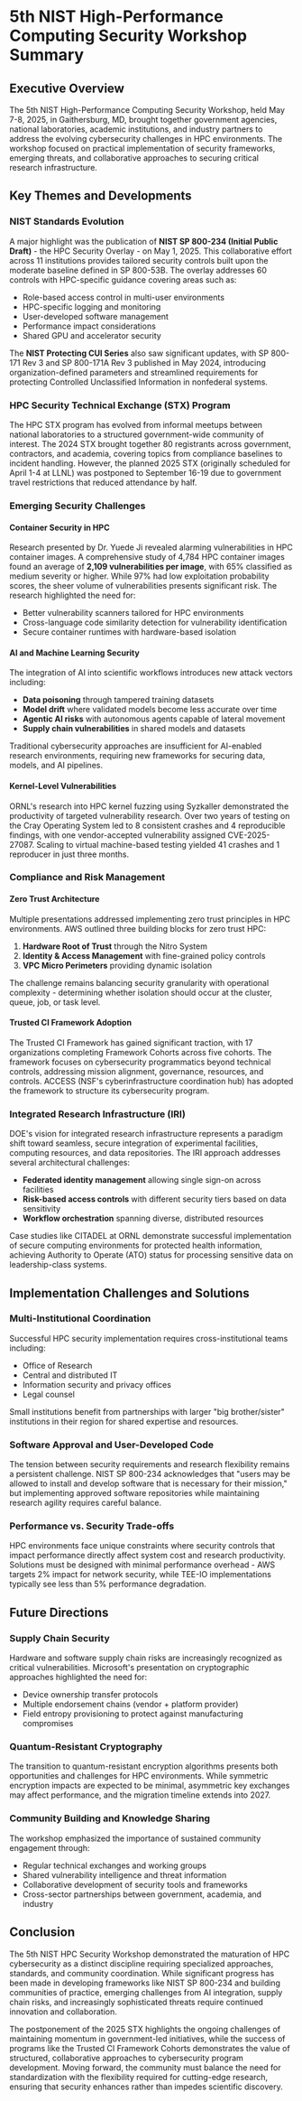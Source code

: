 # 5th NIST High-Performance Computing Security Workshop Summary

## Executive Overview

The 5th NIST High-Performance Computing Security Workshop, held May 7-8, 2025, in Gaithersburg, MD, brought together government agencies, national laboratories, academic institutions, and industry partners to address the evolving cybersecurity challenges in HPC environments. The workshop focused on practical implementation of security frameworks, emerging threats, and collaborative approaches to securing critical research infrastructure.

## Key Themes and Developments

### NIST Standards Evolution

A major highlight was the publication of **NIST SP 800-234 (Initial Public Draft)** - the HPC Security Overlay - on May 1, 2025. This collaborative effort across 11 institutions provides tailored security controls built upon the moderate baseline defined in SP 800-53B. The overlay addresses 60 controls with HPC-specific guidance covering areas such as:

- Role-based access control in multi-user environments
- HPC-specific logging and monitoring
- User-developed software management
- Performance impact considerations
- Shared GPU and accelerator security

The **NIST Protecting CUI Series** also saw significant updates, with SP 800-171 Rev 3 and SP 800-171A Rev 3 published in May 2024, introducing organization-defined parameters and streamlined requirements for protecting Controlled Unclassified Information in nonfederal systems.

### HPC Security Technical Exchange (STX) Program

The HPC STX program has evolved from informal meetups between national laboratories to a structured government-wide community of interest. The 2024 STX brought together 80 registrants across government, contractors, and academia, covering topics from compliance baselines to incident handling. However, the planned 2025 STX (originally scheduled for April 1-4 at LLNL) was postponed to September 16-19 due to government travel restrictions that reduced attendance by half.

### Emerging Security Challenges

#### Container Security in HPC
Research presented by Dr. Yuede Ji revealed alarming vulnerabilities in HPC container images. A comprehensive study of 4,784 HPC container images found an average of **2,109 vulnerabilities per image**, with 65% classified as medium severity or higher. While 97% had low exploitation probability scores, the sheer volume of vulnerabilities presents significant risk. The research highlighted the need for:

- Better vulnerability scanners tailored for HPC environments
- Cross-language code similarity detection for vulnerability identification
- Secure container runtimes with hardware-based isolation

#### AI and Machine Learning Security
The integration of AI into scientific workflows introduces new attack vectors including:

- **Data poisoning** through tampered training datasets
- **Model drift** where validated models become less accurate over time
- **Agentic AI risks** with autonomous agents capable of lateral movement
- **Supply chain vulnerabilities** in shared models and datasets

Traditional cybersecurity approaches are insufficient for AI-enabled research environments, requiring new frameworks for securing data, models, and AI pipelines.

#### Kernel-Level Vulnerabilities
ORNL's research into HPC kernel fuzzing using Syzkaller demonstrated the productivity of targeted vulnerability research. Over two years of testing on the Cray Operating System led to 8 consistent crashes and 4 reproducible findings, with one vendor-accepted vulnerability assigned CVE-2025-27087. Scaling to virtual machine-based testing yielded 41 crashes and 1 reproducer in just three months.

### Compliance and Risk Management

#### Zero Trust Architecture
Multiple presentations addressed implementing zero trust principles in HPC environments. AWS outlined three building blocks for zero trust HPC:

1. **Hardware Root of Trust** through the Nitro System
2. **Identity & Access Management** with fine-grained policy controls
3. **VPC Micro Perimeters** providing dynamic isolation

The challenge remains balancing security granularity with operational complexity - determining whether isolation should occur at the cluster, queue, job, or task level.

#### Trusted CI Framework Adoption
The Trusted CI Framework has gained significant traction, with 17 organizations completing Framework Cohorts across five cohorts. The framework focuses on cybersecurity programmatics beyond technical controls, addressing mission alignment, governance, resources, and controls. ACCESS (NSF's cyberinfrastructure coordination hub) has adopted the framework to structure its cybersecurity program.

### Integrated Research Infrastructure (IRI)

DOE's vision for integrated research infrastructure represents a paradigm shift toward seamless, secure integration of experimental facilities, computing resources, and data repositories. The IRI approach addresses several architectural challenges:

- **Federated identity management** allowing single sign-on across facilities
- **Risk-based access controls** with different security tiers based on data sensitivity
- **Workflow orchestration** spanning diverse, distributed resources

Case studies like CITADEL at ORNL demonstrate successful implementation of secure computing environments for protected health information, achieving Authority to Operate (ATO) status for processing sensitive data on leadership-class systems.

## Implementation Challenges and Solutions

### Multi-Institutional Coordination
Successful HPC security implementation requires cross-institutional teams including:

- Office of Research
- Central and distributed IT
- Information security and privacy offices
- Legal counsel

Small institutions benefit from partnerships with larger "big brother/sister" institutions in their region for shared expertise and resources.

### Software Approval and User-Developed Code
The tension between security requirements and research flexibility remains a persistent challenge. NIST SP 800-234 acknowledges that "users may be allowed to install and develop software that is necessary for their mission," but implementing approved software repositories while maintaining research agility requires careful balance.

### Performance vs. Security Trade-offs
HPC environments face unique constraints where security controls that impact performance directly affect system cost and research productivity. Solutions must be designed with minimal performance overhead - AWS targets 2% impact for network security, while TEE-IO implementations typically see less than 5% performance degradation.

## Future Directions

### Supply Chain Security
Hardware and software supply chain risks are increasingly recognized as critical vulnerabilities. Microsoft's presentation on cryptographic approaches highlighted the need for:

- Device ownership transfer protocols
- Multiple endorsement chains (vendor + platform provider)
- Field entropy provisioning to protect against manufacturing compromises

### Quantum-Resistant Cryptography
The transition to quantum-resistant encryption algorithms presents both opportunities and challenges for HPC environments. While symmetric encryption impacts are expected to be minimal, asymmetric key exchanges may affect performance, and the migration timeline extends into 2027.

### Community Building and Knowledge Sharing
The workshop emphasized the importance of sustained community engagement through:

- Regular technical exchanges and working groups
- Shared vulnerability intelligence and threat information
- Collaborative development of security tools and frameworks
- Cross-sector partnerships between government, academia, and industry

## Conclusion

The 5th NIST HPC Security Workshop demonstrated the maturation of HPC cybersecurity as a distinct discipline requiring specialized approaches, standards, and community coordination. While significant progress has been made in developing frameworks like NIST SP 800-234 and building communities of practice, emerging challenges from AI integration, supply chain risks, and increasingly sophisticated threats require continued innovation and collaboration.

The postponement of the 2025 STX highlights the ongoing challenges of maintaining momentum in government-led initiatives, while the success of programs like the Trusted CI Framework Cohorts demonstrates the value of structured, collaborative approaches to cybersecurity program development. Moving forward, the community must balance the need for standardization with the flexibility required for cutting-edge research, ensuring that security enhances rather than impedes scientific discovery.

